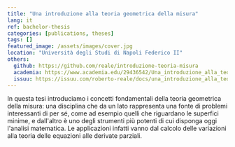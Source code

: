 ```yaml
---
title: "Una introduzione alla teoria geometrica della misura"
lang: it
ref: bachelor-thesis
categories: [publications, theses]
tags: []
featured_image: /assets/images/cover.jpg
location: "Università degli Studi di Napoli Federico II"
others:
  github: https://github.com/reale/introduzione-teoria-misura
  academia: https://www.academia.edu/29436542/Una_introduzione_alla_teoria_geometrica_della_misura
  issuu: https://issuu.com/roberto-reale/docs/una_introduzione_alla_teoria_geomet
---
```


In questa tesi introduciamo i concetti fondamentali della teoria geometrica della misura: una disciplina che da un lato rappresenta una fonte di problemi interessanti di per sé, come ad esempio quelli che riguardano le superfici minime, e dall'altro è uno degli strumenti più potenti di cui disponga oggi l'analisi matematica. Le applicazioni infatti vanno dal calcolo delle variazioni alla teoria delle equazioni alle derivate parziali.

